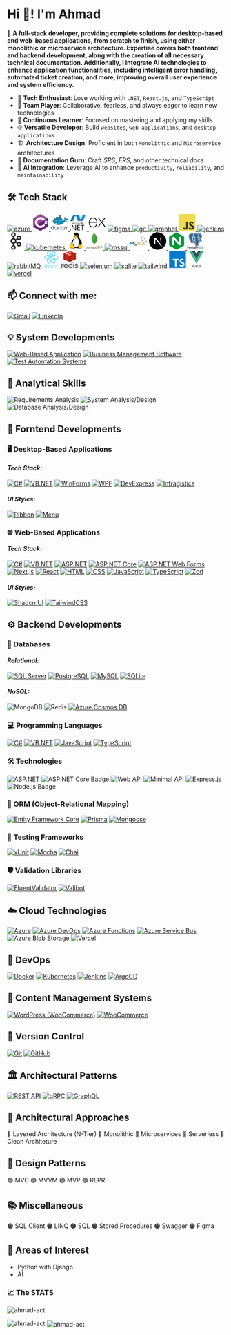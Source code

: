 # Hi 👋! I'm Ahmad

**🚀 A full-stack developer, providing complete solutions for desktop-based and web-based applications, from scratch to finish, using either monolithic or microservice architecture. Expertise covers both frontend and backend development, along with the creation of all necessary technical documentation. Additionally, I integrate AI technologies to enhance application functionalities, including intelligent error handling, automated ticket creation, and more, improving overall user experience and system efficiency.**

- 🔭 **Tech Enthusiast**: Love working with `.NET`, `React.js`, and `TypeScript`
- 🤝 **Team Player**: Collaborative, fearless, and always eager to learn new technologies  
- 🧐 **Continuous Learner**: Focused on mastering and applying my skills  
- 🌐 **Versatile Developer**: Build `websites`, `web applications`, and `desktop applications`  
- 🏗️ **Architecture Design**: Proficient in both `Monolithic` and `Microservice` architectures  
- 📑 **Documentation Guru**: Craft *SRS*, *FRS*, and other technical docs
- 🤖 **AI Integration**: Leverage AI to enhance `productivity`, `reliability`, and `maintainability`


## 🛠️ Tech Stack

<p align="left"> <a href="https://azure.microsoft.com/en-in/" target="_blank" rel="noreferrer"> <img src="https://www.vectorlogo.zone/logos/microsoft_azure/microsoft_azure-icon.svg" alt="azure" width="40" height="40"/> </a> <a href="https://www.w3schools.com/cs/" target="_blank" rel="noreferrer"> <img src="https://raw.githubusercontent.com/devicons/devicon/master/icons/csharp/csharp-original.svg" alt="csharp" width="40" height="40"/> </a> <a href="https://www.docker.com/" target="_blank" rel="noreferrer"> <img src="https://raw.githubusercontent.com/devicons/devicon/master/icons/docker/docker-original-wordmark.svg" alt="docker" width="40" height="40"/> </a> <a href="https://dotnet.microsoft.com/" target="_blank" rel="noreferrer"> <img src="https://raw.githubusercontent.com/devicons/devicon/master/icons/dot-net/dot-net-original-wordmark.svg" alt="dotnet" width="40" height="40"/> </a> <a href="https://expressjs.com/" target="_blank" rel="noreferrer"> <img src="https://raw.githubusercontent.com/devicons/devicon/master/icons/express/express-original.svg" alt="express" width="40" height="40"/></a> <a href="https://www.figma.com/" target="_blank" rel="noreferrer"> <img src="https://www.vectorlogo.zone/logos/figma/figma-icon.svg" alt="figma" width="40" height="40"/> </a> <a href="https://git-scm.com/" target="_blank" rel="noreferrer"> <img src="https://www.vectorlogo.zone/logos/git-scm/git-scm-icon.svg" alt="git" width="40" height="40"/> </a> <a href="https://graphql.org" target="_blank" rel="noreferrer"> <img src="https://www.vectorlogo.zone/logos/graphql/graphql-icon.svg" alt="graphql" width="40" height="40"/> </a> <a href="https://developer.mozilla.org/en-US/docs/Web/JavaScript" target="_blank" rel="noreferrer"> <img src="https://raw.githubusercontent.com/devicons/devicon/master/icons/javascript/javascript-original.svg" alt="javascript" width="40" height="40"/> </a> <a href="https://www.jenkins.io" target="_blank" rel="noreferrer"> <img src="https://www.vectorlogo.zone/logos/jenkins/jenkins-icon.svg" alt="jenkins" width="40" height="40"/> </a> <a href="https://kafka.apache.org/" target="_blank" rel="noreferrer"> <img src="https://raw.githubusercontent.com/devicons/devicon/master/icons/apachekafka/apachekafka-original.svg" alt="kafka" width="40" height="40"/> </a> <a href="https://kubernetes.io" target="_blank" rel="noreferrer"> <img src="https://www.vectorlogo.zone/logos/kubernetes/kubernetes-icon.svg" alt="kubernetes" width="40" height="40"/> </a> <a href="https://www.linux.org/" target="_blank" rel="noreferrer"> <img src="https://raw.githubusercontent.com/devicons/devicon/master/icons/linux/linux-original.svg" alt="linux" width="40" height="40"/> </a> <a href="https://www.mongodb.com/" target="_blank" rel="noreferrer"> <img src="https://raw.githubusercontent.com/devicons/devicon/master/icons/mongodb/mongodb-original-wordmark.svg" alt="mongodb" width="40" height="40"/> </a> <a href="https://www.microsoft.com/en-us/sql-server" target="_blank" rel="noreferrer"> <img src="https://www.svgrepo.com/show/303229/microsoft-sql-server-logo.svg" alt="mssql" width="40" height="40"/> </a> <a href="https://www.mysql.com/" target="_blank" rel="noreferrer"> <img src="https://raw.githubusercontent.com/devicons/devicon/master/icons/mysql/mysql-original-wordmark.svg" alt="mysql" width="40" height="40"/> </a> <a href="https://nextjs.org/" target="_blank" rel="noreferrer"> <img src="https://raw.githubusercontent.com/devicons/devicon/master/icons/nextjs/nextjs-original.svg" alt="nextjs" width="40" height="40"/> </a> <a href="https://www.nginx.com" target="_blank" rel="noreferrer"> <img src="https://raw.githubusercontent.com/devicons/devicon/master/icons/nginx/nginx-original.svg" alt="nginx" width="40" height="40"/> </a> <a href="https://www.postgresql.org" target="_blank" rel="noreferrer"> <img src="https://raw.githubusercontent.com/devicons/devicon/master/icons/postgresql/postgresql-original-wordmark.svg" alt="postgresql" width="40" height="40"/> </a> <a href="https://www.rabbitmq.com" target="_blank" rel="noreferrer"> <img src="https://www.vectorlogo.zone/logos/rabbitmq/rabbitmq-icon.svg" alt="rabbitMQ" width="40" height="40"/> </a> <a href="https://reactjs.org/" target="_blank" rel="noreferrer"> <img src="https://raw.githubusercontent.com/devicons/devicon/master/icons/react/react-original-wordmark.svg" alt="react" width="40" height="40"/> </a> <a href="https://redis.io" target="_blank" rel="noreferrer"> <img src="https://raw.githubusercontent.com/devicons/devicon/master/icons/redis/redis-original-wordmark.svg" alt="redis" width="40" height="40"/> </a> <a href="https://www.selenium.dev" target="_blank" rel="noreferrer"> <img src="https://raw.githubusercontent.com/detain/svg-logos/780f25886640cef088af994181646db2f6b1a3f8/svg/selenium-logo.svg" alt="selenium" width="40" height="40"/> </a> <a href="https://www.sqlite.org/" target="_blank" rel="noreferrer"> <img src="https://www.vectorlogo.zone/logos/sqlite/sqlite-icon.svg" alt="sqlite" width="40" height="40"/> </a> <a href="https://tailwindcss.com/" target="_blank" rel="noreferrer"> <img src="https://www.vectorlogo.zone/logos/tailwindcss/tailwindcss-icon.svg" alt="tailwind" width="40" height="40"/> </a> <a href="https://www.typescriptlang.org/" target="_blank" rel="noreferrer"> <img src="https://raw.githubusercontent.com/devicons/devicon/master/icons/typescript/typescript-original.svg" alt="typescript" width="40" height="40"/> </a> <a href="https://vuejs.org/" target="_blank" rel="noreferrer"> <img src="https://raw.githubusercontent.com/devicons/devicon/master/icons/vuejs/vuejs-original-wordmark.svg" alt="vuejs" width="40" height="40"/> </a> <a href="https://vercel.com/" target="_blank" rel="noreferrer"> <img src="https://www.vectorlogo.zone/logos/vercel/vercel-icon.svg" alt="vercel" width="40" height="40"/> </a></p>

## 📫 Connect with me:

[![Gmail](https://img.shields.io/badge/Gmail-D14836?style=for-the-badge&logo=gmail&logoColor=white)](mailto:your-engzaman2020@gmail.com)
[![LinkedIn](https://img.shields.io/badge/LinkedIn-0077B5?style=for-the-badge&logo=linkedin&logoColor=white)](https://linkedin.com/in/cv-ahmad)

## 💡 System Developments

[![Web-Based Application](https://img.shields.io/badge/Web_Based_Application-239120?style=for-the-badge&logo=web&logoColor=white)](https://example.com)
[![Business Management Software](https://img.shields.io/badge/Business_Management_Software-007ACC?style=for-the-badge&logo=microsoft&logoColor=white)](https://example.com)
[![Test Automation Systems](https://img.shields.io/badge/Test_Automation_Systems-FFA500?style=for-the-badge&logo=selenium&logoColor=black)](https://example.com)

## 🧠 Analytical Skills
![Requirements Analysis](https://img.shields.io/badge/Requirements_Analysis-007ACC?style=for-the-badge&logo=figma&logoColor=white) ![System Analysis/Design](https://img.shields.io/badge/System_Analysis_And_Design-FFA500?style=for-the-badge&logo=system-design&logoColor=black) ![Database Analysis/Design](https://img.shields.io/badge/Database_Analysis_And_Design-239120?style=for-the-badge&logo=mysql&logoColor=white)


## 🎨 Forntend Developments

### 🖥️ Desktop-Based Applications

#### *Tech Stack:*

[![C#](https://img.shields.io/badge/C%23-239120?style=for-the-badge&logo=c-sharp&logoColor=white)](https://example.com)
[![VB.NET](https://img.shields.io/badge/VB.NET-5C2D91?style=for-the-badge&logo=visualstudio&logoColor=white)](https://example.com)
[![WinForms](https://img.shields.io/badge/WinForms-007ACC?style=for-the-badge&logo=windows&logoColor=white)](https://example.com)
[![WPF](https://img.shields.io/badge/WPF-007ACC?style=for-the-badge&logo=windows&logoColor=white)](https://example.com)
[![DevExpress](https://img.shields.io/badge/DevExpress-FFA500?style=for-the-badge&logo=devexpress&logoColor=black)](https://example.com)
[![Infragistics](https://img.shields.io/badge/Infragistics-8B008B?style=for-the-badge&logo=infragistics&logoColor=white)](https://example.com)

#### *UI Styles:*

[![Ribbon](https://img.shields.io/badge/Ribbon-007ACC?style=for-the-badge&logo=windows&logoColor=white)](https://example.com)
[![Menu](https://img.shields.io/badge/Menu-239120?style=for-the-badge&logo=menu&logoColor=white)](https://example.com)

### 🌐 Web-Based Applications

#### *Tech Stack:*

[![C#](https://img.shields.io/badge/C%23-239120?style=for-the-badge&logo=c-sharp&logoColor=white)](https://example.com) [![VB.NET](https://img.shields.io/badge/VB.NET-5C2D91?style=for-the-badge&logo=visualstudio&logoColor=white)](https://example.com) [![ASP.NET](https://img.shields.io/badge/ASP.NET-512BD4?style=for-the-badge&logo=asp.net&logoColor=white)](https://example.com) [![ASP.NET Core](https://img.shields.io/badge/ASP.NET_Core-6991C7?style=for-the-badge&logo=dotnet&logoColor=white)](https://example.com) [![ASP.NET Web Forms](https://img.shields.io/badge/ASP.NET_Web_Forms-5C2D91?style=for-the-badge&logo=.net&logoColor=white)](https://dotnet.microsoft.com/en-us/apps/aspnet/web-forms) [![Next.js](https://img.shields.io/badge/Next.js-000000?style=for-the-badge&logo=next.js&logoColor=white)](https://example.com) [![React](https://img.shields.io/badge/React-61DAFB?style=for-the-badge&logo=react&logoColor=black)](https://example.com) [![HTML](https://img.shields.io/badge/HTML-E34F26?style=for-the-badge&logo=html5&logoColor=white)](https://example.com) [![CSS](https://img.shields.io/badge/CSS-1572B6?style=for-the-badge&logo=css3&logoColor=white)](https://example.com) [![JavaScript](https://img.shields.io/badge/JavaScript-F7DF1E?style=for-the-badge&logo=javascript&logoColor=black)](https://example.com) [![TypeScript](https://img.shields.io/badge/TypeScript-3178C6?style=for-the-badge&logo=typescript&logoColor=white)](https://example.com) [![Zod](https://img.shields.io/badge/Zod-9178C6?style=for-the-badge&logo=zod&logoColor=white)](https://zod.dev/)


#### *UI Styles:*

[![Shadcn UI](https://img.shields.io/badge/Shadcn_UI-000000?style=for-the-badge&logo=shadcn&logoColor=white)](https://ui.shadcn.com/)
[![TailwindCSS](https://img.shields.io/badge/TailwindCSS-38B2AC?style=for-the-badge&logo=tailwind-css&logoColor=white)](https://tailwindcss.com/)


## ⚙️ Backend Developments

### 💾 Databases

#### *Relational:*

[![SQL Server](https://img.shields.io/badge/SQL_Server-CC2927?style=for-the-badge&logo=microsoft-sql-server&logoColor=white)](https://www.microsoft.com/en-us/sql-server) [![PostgreSQL](https://img.shields.io/badge/PostgreSQL-336791?style=for-the-badge&logo=postgresql&logoColor=white)](https://www.postgresql.org/) [![MySQL](https://img.shields.io/badge/MySQL-4479A1?style=for-the-badge&logo=mysql&logoColor=white)](https://www.mysql.com/) [![SQLite](https://img.shields.io/badge/SQLite-003B57?style=for-the-badge&logo=sqlite&logoColor=white)](https://www.sqlite.org/)

#### *NoSQL:*

![MongoDB](https://img.shields.io/badge/MongoDB-47A248?style=for-the-badge&logo=mongodb&logoColor=white) ![Redis](https://img.shields.io/badge/Redis-DC382D?style=for-the-badge&logo=redis&logoColor=white) [![Azure Cosmos DB](https://img.shields.io/badge/Azure_Cosmos_DB-0089D6?style=for-the-badge&logo=microsoft-azure&logoColor=white)](https://learn.microsoft.com/en-us/azure/cosmos-db/)

### 💻 Programming Languages

[![C#](https://img.shields.io/badge/C%23-239120?style=for-the-badge&logo=c-sharp&logoColor=white)](https://learn.microsoft.com/en-us/dotnet/csharp/)
[![VB.NET](https://img.shields.io/badge/VB.NET-5C2D91?style=for-the-badge&logo=visualstudio&logoColor=white)](https://learn.microsoft.com/en-us/dotnet/visual-basic/) [![JavaScript](https://img.shields.io/badge/JavaScript-F7DF1E?style=for-the-badge&logo=javascript&logoColor=black)](https://developer.mozilla.org/en-US/docs/Web/JavaScript) [![TypeScript](https://img.shields.io/badge/TypeScript-3178C6?style=for-the-badge&logo=typescript&logoColor=white)](https://www.typescriptlang.org/)

### 🛠️ Technologies

[![ASP.NET](https://img.shields.io/badge/ASP.NET-512BD4?style=for-the-badge&logo=asp.net&logoColor=white)](https://dotnet.microsoft.com/apps/aspnet)
![ASP.NET Core Badge](https://img.shields.io/badge/ASP.NET_Core-5C2D91?style=for-the-badge&logo=.net&logoColor=white) [![Web API](https://img.shields.io/badge/Web_API-512BD4?style=for-the-badge&logo=dotnet&logoColor=white)](https://example.com)
[![Minimal API](https://img.shields.io/badge/Minimal_API-9991C9?style=for-the-badge&logo=dotnet&logoColor=white)](https://example.com) [![Express.js](https://img.shields.io/badge/Express.js-000000?style=for-the-badge&logo=express&logoColor=white)](https://expressjs.com)
![Node.js Badge](https://img.shields.io/badge/Node.js-339933?style=for-the-badge&logo=node.js&logoColor=white)

### 🔗 ORM (Object-Relational Mapping)

[![Entity Framework Core](https://img.shields.io/badge/Entity_Framework_Core-5C2D91?style=for-the-badge&logo=.net&logoColor=white)](https://learn.microsoft.com/en-us/ef/)
[![Prisma](https://img.shields.io/badge/Prisma-2D3748?style=for-the-badge&logo=prisma&logoColor=white)](https://www.prisma.io/)
[![Mongoose](https://img.shields.io/badge/Mongoose-880000?style=for-the-badge&logo=mongodb&logoColor=white)](https://mongoosejs.com/)

### 🧪 Testing Frameworks

[![xUnit](https://img.shields.io/badge/xUnit-512BD4?style=for-the-badge&logo=dotnet&logoColor=white)](https://xunit.net) [![Mocha](https://img.shields.io/badge/Mocha-8D5524?style=for-the-badge&logo=mocha&logoColor=white)](https://mochajs.org) [![Chai](https://img.shields.io/badge/Chai-A30701?style=for-the-badge&logo=chai&logoColor=white)](https://www.chaijs.com)


### 🛡️ Validation Libraries

[![FluentValidator](https://img.shields.io/badge/FluentValidator-512BD4?style=for-the-badge&logo=dotnet&logoColor=white)](https://fluentvalidation.net) [![Valibot](https://img.shields.io/badge/Valibot-FF6F61?style=for-the-badge&logo=javascript&logoColor=white)](https://valibot.dev)
 
## ☁️ Cloud Technologies

[![Azure](https://img.shields.io/badge/Azure-0089D6?style=for-the-badge&logo=microsoft-azure&logoColor=white)](https://azure.microsoft.com) [![Azure DevOps](https://img.shields.io/badge/Azure_DevOps-0078D7?style=for-the-badge&logo=azure-devops&logoColor=white)](https://azure.microsoft.com/en-us/services/devops) [![Azure Functions](https://img.shields.io/badge/Azure_Functions-1062AD?style=for-the-badge&logo=azure-functions&logoColor=white)](https://azure.microsoft.com/en-us/products/functions/) [![Azure Service Bus](https://img.shields.io/badge/Azure_Service_Bus-9089D6?style=for-the-badge&logo=microsoft-azure&logoColor=white)](https://learn.microsoft.com/en-us/azure/service-bus-messaging/) [![Azure Blob Storage](https://img.shields.io/badge/Azure_Blob_Storage-6078D4?style=for-the-badge&logo=microsoft-azure&logoColor=white)](https://learn.microsoft.com/en-us/azure/storage/blobs/) [![Vercel](https://img.shields.io/badge/Vercel-000000?style=for-the-badge&logo=vercel&logoColor=white)](https://vercel.com)

## 🚀 DevOps

[![Docker](https://img.shields.io/badge/Docker-2496ED?style=for-the-badge&logo=docker&logoColor=white)](https://www.docker.com) [![Kubernetes](https://img.shields.io/badge/Kubernetes-326CE5?style=for-the-badge&logo=kubernetes&logoColor=white)](https://kubernetes.io) [![Jenkins](https://img.shields.io/badge/Jenkins-D24939?style=for-the-badge&logo=jenkins&logoColor=white)](https://www.jenkins.io) [![ArgoCD](https://img.shields.io/badge/ArgoCD-EF7B4D?style=for-the-badge&logo=argocd&logoColor=white)](https://argoproj.github.io)

## 📘 Content Management Systems

 [![WordPress (WooCommerce)](https://img.shields.io/badge/WordPress-21759B?style=for-the-badge&logo=wordpress&logoColor=white)](https://wordpress.org) [![WooCommerce](https://img.shields.io/badge/WooCommerce-96588A?style=for-the-badge&logo=woo&logoColor=white)](https://woocommerce.com/)

## 📂 Version Control

 [![Git](https://img.shields.io/badge/Git-F05032?style=for-the-badge&logo=git&logoColor=white)](https://git-scm.com) [![GitHub](https://img.shields.io/badge/GitHub-181717?style=for-the-badge&logo=github&logoColor=white)](https://github.com/)

## 🏛️ Architectural Patterns

[![REST API](https://img.shields.io/badge/REST_API-007ACC?style=for-the-badge&logo=rest&logoColor=white)](https://example.com) [![gRPC](https://img.shields.io/badge/gRPC-4285F4?style=for-the-badge&logo=grpc&logoColor=white)](https://grpc.io) [![GraphQL](https://img.shields.io/badge/GraphQL-E10098?style=for-the-badge&logo=graphql&logoColor=white)](https://graphql.org)

## 📐 Architectural Approaches

🔵	Layered Architecture (N-Tier)
🔵	Monolithic
🔵	Microservices
🔵	Serverless
🔵	Clean Architeture

## 🧩 Design Patterns

🟢	MVC
🟢	MVVM
🟢	MVP
🟢	REPR

## 📚 Miscellaneous

🟠	SQL Client
🟠	LINQ
🟠	SQL
🟠	Stored Procedures
🟠	Swagger
🟠	Figma

## 🌟 Areas of Interest

- Python with Django
- AI

###

### 📈 The STATS

<p align="left"> <img src="https://komarev.com/ghpvc/?username=ahmad-act&label=Profile%20views&color=0e75b6&style=flat" alt="ahmad-act" /> </p>

<p><img align="left" src="https://github-readme-stats.vercel.app/api/top-langs?username=ahmad-act&show_icons=true&locale=en&layout=compact" alt="ahmad-act" /></p>

<p>&nbsp;<img align="center" src="https://github-readme-stats.vercel.app/api?username=ahmad-act&show_icons=true&locale=en" alt="ahmad-act" /></p>
